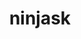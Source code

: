 ---
id: 291
title: ninjask
types: [bug,flying]
image: https://raw.githubusercontent.com/PokeAPI/sprites/master/sprites/pokemon/291.png
---